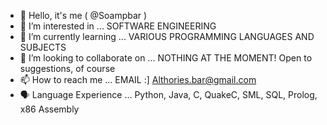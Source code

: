 - 👋 Hello, it's me ( @Soampbar )
- 👀 I’m interested in ... SOFTWARE ENGINEERING
- 🌱 I’m currently learning ... VARIOUS PROGRAMMING LANGUAGES AND SUBJECTS
- 💞️ I’m looking to collaborate on ... NOTHING AT THE MOMENT! Open to suggestions, of course
- 📫 How to reach me ... EMAIL :] Althories.bar@gmail.com
- 🗣️ Language Experience ... Python, Java, C, QuakeC, SML, SQL, Prolog, x86 Assembly
<!---
Soampbar is a ✨ special ✨ repository because its `README.md` (this file) appears on your GitHub profile.
You can click the Preview link to take a look at your changes.
--->
